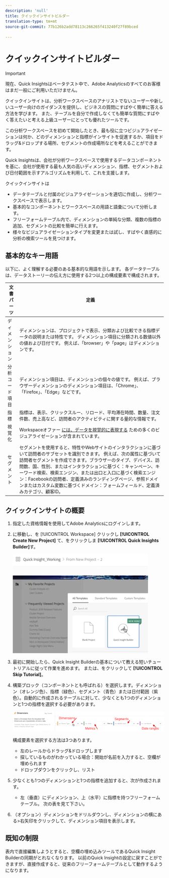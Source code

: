 ```yaml
---
description: 'null'
title: クイックインサイトビルダー
translation-type: tm+mt
source-git-commit: 77b126b2add78113c266265f413240f27f89bced

---
```



# クイックインサイトビルダー

>[!IMPORTANT]
>
>現在、Quick Insightsはベータテスト中で、Adobe Analyticsのすべてのお客様はまだ一般にご利用いただけません。

クイックインサイトは、分析ワークスペースのアナリストでないユーザーや新しいユーザー向けのガイダンスを提供し、ビジネスの質問にすばやく簡単に答える方法を学びます。 また、テーブルを自分で作成しなくても簡単な質問にすばやく答えたいと考える上級ユーザーにとっても優れたツールです。

この分析ワークスペースを初めて開始したとき、最も役に立つビジュアライゼーションは何か、どのディメンションと指標がインサイトを促進するか、項目をドラッグ&amp;ドロップする場所、セグメントの作成場所などを考えることができます。

Quick Insightsは、会社が分析ワークスペースで使用するデータコンポーネントを基に、会社が使用する最も人気の高いディメンション、指標、セグメントおよび日付範囲を示すアルゴリズムを利用して、これを支援します。

クイックインサイトは

* データテーブルと付属のビジュアライゼーションを適切に作成し、分析ワークスペースで表示します。
* 基本的なコンポーネントとワークスペースの用語と語彙について分析します。
* フリーフォームテーブル内で、ディメンションの単純な分類、複数の指標の追加、セグメントの比較を簡単に行えます。
* 様々なビジュアライゼーションタイプを変更または試し、すばやく直感的に分析の検索ツールを見つけます。

## 基本的なキー用語

以下に、よく理解する必要のある基本的な用語を示します。 各データテーブルは、データストーリーの伝え方に使用する2つ以上の構成要素で構成されます。

| 文書パーツ | 定義 |
|---|---|
| ディメンション | ディメンションは、プロジェクトで表示、分類および比較できる指標データの説明または特性です。 ディメンション項目に分類される数値以外の値および日付です。 例えば、「browser」や「page」はディメンションです。 |
| 分析コード項目 | ディメンション項目は、ディメンションの個々の値です。 例えば、ブラウザーディメンションのディメンション項目は、「Chrome」、「Firefox」、「Edge」などです。 |
| 指標 | 指標は、表示、クリックスルー、リロード、平均滞在時間、数量、注文件数、売上高など、訪問者のアクティビティに関する量的な情報です。 |
| 視覚化 | Workspaceオファー [には、データを視覚的に表現する](/help/analyze/analysis-workspace/visualizations/t-sync-visualization.md) ための多くのビジュアライゼーションが含まれています。 |
| セグメント | セグメントを使用すると、特性やWebサイトのインタラクションに基づいて訪問者のサブセットを識別できます。 例えば、次の属性に基づいて訪問者セグメントを作成できます。ブラウザーのタイプ、デバイス、訪問数、国、性別、またはインタラクションに基づく：キャンペーン、キーワード検索、検索エンジン、または出口と入口に基づく検索エンジン：Facebookの訪問者、定義済みのランディングページ、参照ドメインまたはカスタム変数に基づくドメイン：フォームフィールド、定義済みカテゴリ、顧客ID。 |

## クイックインサイトの概要

1. 指定した資格情報を使用してAdobe Analyticsにログインします。
1. に移動し、を [!UICONTROL Workspace] クリックし **[!UICONTROL Create New Project]** て、をクリックしま **[!UICONTROL Quick Insights Builder]**&#x200B;す。

   ![](assets/qibuilder.png)

1. 最初に開始したら、Quick Insight Builderの基本について教える短いチュートリアルに従って作業を進めます。 または、をクリックして **[!UICONTROL Skip Tutorial]**。
1. 構築ブロック（コンポーネントとも呼ばれる）を選択します。ディメンション（オレンジ色）、指標（緑色）、セグメント（青色）または日付範囲（紫色）。自動的に作成されるテーブルに対して、少なくとも1つのディメンションと1つの指標を選択する必要があります。

   ![](assets/qibuilder2.png)

   構成要素を選択する方法は3つあります。
   * 左のレールからドラッグ&amp;ドロップします
   * 探しているものがわかっている場合：開始が名前を入力すると、空欄が埋められます
   * ドロップダウンをクリックし、リスト

1. 少なくとも1つのディメンションと1つの指標を追加すると、次が作成されます。

   * 左（垂直）にディメンション、上（水平）に指標を持つフリーフォームテーブル。 次の表を見て下さい。

1. （オプション）ディメンションをドリルダウンし、ディメンションの横にある>右矢印をクリックして、ディメンション項目を表示します。



## 既知の制限

表内で直接編集しようとすると、空欄の埋め込みツールであるQuick Insight Builderの同期がとれなくなります。 以前のQuick Insightの設定に戻すことができますが、直接作成すると、従来のフリーフォームテーブルとして動作するようになります。

